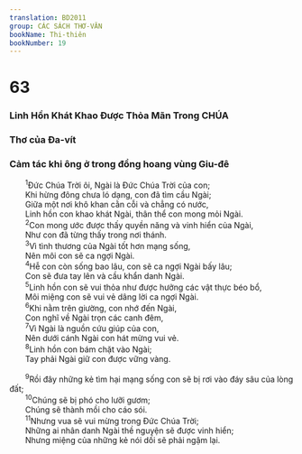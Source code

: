 ```yaml
---
translation: BD2011
group: CÁC SÁCH THƠ-VĂN
bookName: Thi-thiên 
bookNumber: 19
---
```


<div class="title"><h1>63</h1><h3>Linh Hồn Khát Khao Ðược Thỏa Mãn Trong CHÚA</h3><h3>Thơ của Ða-vít</h3><h3>Cảm tác khi ông ở trong đồng hoang vùng Giu-đê</h3></div>
<span class="verse thi_63_1">  <sup>1</sup>Ðức Chúa Trời ôi, Ngài là Ðức Chúa Trời của con;<br/>  Khi hừng đông chưa ló dạng, con đã tìm cầu Ngài;<br/>  Giữa một nơi khô khan cằn cỗi và chẳng có nước,<br/>  Linh hồn con khao khát Ngài, thân thể con mong mỏi Ngài.<br/></span>
<span class="verse thi_63_2">  <sup>2</sup>Con mong ước được thấy quyền năng và vinh hiển của Ngài,<br/>  Như con đã từng thấy trong nơi thánh.<br/></span>
<span class="verse thi_63_3">  <sup>3</sup>Vì tình thương của Ngài tốt hơn mạng sống,<br/>  Nên môi con sẽ ca ngợi Ngài.<br/></span>
<span class="verse thi_63_4">  <sup>4</sup>Hễ con còn sống bao lâu, con sẽ ca ngợi Ngài bấy lâu;<br/>  Con sẽ đưa tay lên và cầu khẩn danh Ngài.<br/></span>
<span class="verse thi_63_5">  <sup>5</sup>Linh hồn con sẽ vui thỏa như được hưởng các vật thực béo bổ,<br/>  Môi miệng con sẽ vui vẻ dâng lời ca ngợi Ngài.<br/></span>
<span class="verse thi_63_6">  <sup>6</sup>Khi nằm trên giường, con nhớ đến Ngài,<br/>  Con nghĩ về Ngài trọn các canh đêm,<br/></span>
<span class="verse thi_63_7">  <sup>7</sup>Vì Ngài là nguồn cứu giúp của con,<br/>  Nên dưới cánh Ngài con hát mừng vui vẻ.<br/></span>
<span class="verse thi_63_8">  <sup>8</sup>Linh hồn con bám chặt vào Ngài;<br/>  Tay phải Ngài giữ con được vững vàng.<br/><br/></span>
<span class="verse thi_63_9">  <sup>9</sup>Rồi đây những kẻ tìm hại mạng sống con sẽ bị rơi vào đáy sâu của lòng đất;<br/></span>
<span class="verse thi_63_10">  <sup>10</sup>Chúng sẽ bị phó cho lưỡi gươm;<br/>  Chúng sẽ thành mồi cho cáo sói.<br/></span>
<span class="verse thi_63_11">  <sup>11</sup>Nhưng vua sẽ vui mừng trong Ðức Chúa Trời;<br/>  Những ai nhân danh Ngài thề nguyện sẽ được vinh hiển;<br/>  Nhưng miệng của những kẻ nói dối sẽ phải ngậm lại.<br/></span>
